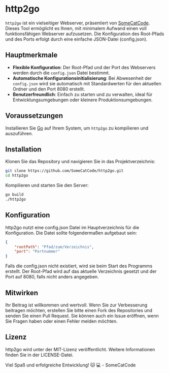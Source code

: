 # http2go

`http2go` ist ein vielseitiger Webserver, präsentiert von [SomeCatCode](https://github.com/SomeCatCode). Dieses Tool ermöglicht es Ihnen, mit minimalem Aufwand einen voll funktionsfähigen Webserver aufzusetzen. Die Konfiguration des Root-Pfads und des Ports erfolgt durch eine einfache JSON-Datei (config.json).

## Hauptmerkmale

- **Flexible Konfiguration**: Der Root-Pfad und der Port des Webservers werden durch die `config.json` Datei bestimmt.
- **Automatische Konfigurationsinitialisierung**: Bei Abwesenheit der `config.json` wird sie automatisch mit Standardwerten für den aktuellen Ordner und den Port 8080 erstellt.
- **Benutzerfreundlich**: Einfach zu starten und zu verwalten, ideal für Entwicklungsumgebungen oder kleinere Produktionsumgebungen.

## Voraussetzungen

Installieren Sie [Go](https://golang.org/) auf Ihrem System, um `http2go` zu kompilieren und auszuführen.

## Installation

Klonen Sie das Repository und navigieren Sie in das Projektverzeichnis:

```bash
git clone https://github.com/SomeCatCode/http2go.git
cd http2go
```

Kompilieren und starten Sie den Server:

```bash
go build
./http2go
```

## Konfiguration
http2go nutzt eine config.json Datei im Hauptverzeichnis für die Konfiguration. Die Datei sollte folgendermaßen aufgebaut sein:

```json
{
    "rootPath": "Pfad/zum/Verzeichnis",
    "port": "Portnummer"
}
```
Falls die config.json nicht existiert, wird sie beim Start des Programms erstellt. Der Root-Pfad wird auf das aktuelle Verzeichnis gesetzt und der Port auf 8080, falls nicht anders angegeben.

## Mitwirken
Ihr Beitrag ist willkommen und wertvoll. Wenn Sie zur Verbesserung beitragen möchten, erstellen Sie bitte einen Fork des Repositories und senden Sie einen Pull Request. Sie können auch ein Issue eröffnen, wenn Sie Fragen haben oder einen Fehler melden möchten.

## Lizenz
http2go wird unter der MIT-Lizenz veröffentlicht. Weitere Informationen finden Sie in der LICENSE-Datei.

Viel Spaß und erfolgreiche Entwicklung! :cat: :computer: - SomeCatCode